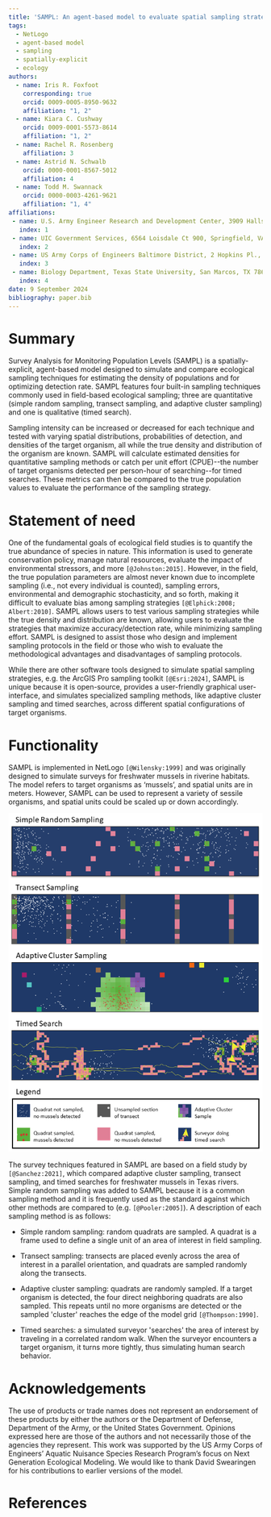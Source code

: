 ```yaml
---
title: 'SAMPL: An agent-based model to evaluate spatial sampling strategies'
tags:
  - NetLogo
  - agent-based model
  - sampling
  - spatially-explicit
  - ecology
authors:
  - name: Iris R. Foxfoot
    corresponding: true
    orcid: 0009-0005-8950-9632
    affiliation: "1, 2"
  - name: Kiara C. Cushway
    orcid: 0009-0001-5573-8614
    affiliation: "1, 2" 
  - name: Rachel R. Rosenberg
    affiliation: 3
  - name: Astrid N. Schwalb
    orcid: 0000-0001-8567-5012
    affiliation: 4
  - name: Todd M. Swannack
    orcid: 0000-0003-4261-9621
    affiliation: "1, 4"
affiliations:
 - name: U.S. Army Engineer Research and Development Center, 3909 Halls Ferry Road, Vicksburg, MS 39180, USA.
   index: 1
 - name: UIC Government Services, 6564 Loisdale Ct 900, Springfield, VA 22150, USA 
   index: 2
 - name: US Army Corps of Engineers Baltimore District, 2 Hopkins Pl., Baltimore, Maryland, 21201
   index: 3
 - name: Biology Department, Texas State University, San Marcos, TX 78666, USA
   index: 4
date: 9 September 2024
bibliography: paper.bib
---
```


# Summary

Survey Analysis for Monitoring Population Levels (SAMPL) is a spatially-explicit, agent-based model designed to simulate and compare ecological sampling techniques for estimating the density of populations and for optimizing detection rate. SAMPL features four built-in sampling techniques commonly used in field-based ecological sampling; three are quantitative (simple random sampling, transect sampling, and adaptive cluster sampling) and one is qualitative (timed search).  

Sampling intensity can be increased or decreased for each technique and tested with varying spatial distributions, probabilities of detection, and densities of the target organism, all while the true density and distribution of the organism are known. SAMPL will calculate estimated densities for quantitative sampling methods or catch per unit effort (CPUE)--the number of target organisms detected per person-hour of searching--for timed searches. These metrics can then be compared to the true population values to evaluate the performance of the sampling strategy. 

# Statement of need

One of the fundamental goals of ecological field studies is to quantify the true abundance of species in nature. This information is used to generate conservation policy, manage natural resources, evaluate the impact of environmental stressors, and more `[@Johnston:2015]`. However, in the field, the true population parameters are almost never known due to incomplete sampling (i.e., not every individual is counted), sampling errors, environmental and demographic stochasticity, and so forth, making it difficult to evaluate bias among sampling strategies `[@Elphick:2008; Albert:2010]`. SAMPL allows users to test various sampling strategies while the true density and distribution are known, allowing users to evaluate the strategies that maximize accuracy/detection rate, while minimizing sampling effort. SAMPL is designed to assist those who design and implement sampling protocols in the field or those who wish to evaluate the methodological advantages and disadvantages of sampling protocols. 

While there are other software tools designed to simulate spatial sampling strategies, e.g. the ArcGIS Pro sampling toolkit `[@Esri:2024]`, SAMPL is unique because it is open-source, provides a user-friendly graphical user-interface, and simulates specialized sampling methods, like adaptive cluster sampling and timed searches, across different spatial configurations of target organisms.  

# Functionality

SAMPL is implemented in NetLogo `[@Wilensky:1999]` and was originally designed to simulate surveys for freshwater mussels in riverine habitats. The model refers to target organisms as ‘mussels’, and spatial units are in meters. However, SAMPL can be used to represent a variety of sessile organisms, and spatial units could be scaled up or down accordingly.

![Figure 1: Four spatial sampling methods, as seen in the SAMPL model interface.\label{fig:example}](JOSS_figure.png)

The survey techniques featured in SAMPL are based on a field study by `[@Sanchez:2021]`, which compared adaptive cluster sampling, transect sampling, and timed searches for freshwater mussels in Texas rivers. Simple random sampling was added to SAMPL because it is a common sampling method and it is frequently used as the standard against which other methods are compared to (e.g. `[@Pooler:2005]`). A description of each sampling method is as follows: 

- Simple random sampling: random quadrats are sampled. A quadrat is a frame used to define a single unit of an area of interest in field sampling. 

- Transect sampling: transects are placed evenly across the area of interest in a parallel orientation, and quadrats are sampled randomly along the transects. 

- Adaptive cluster sampling: quadrats are randomly sampled. If a target organism is detected, the four direct neighboring quadrats are also sampled. This repeats until no more organisms are detected or the sampled 'cluster' reaches the edge of the model grid `[@Thompson:1990]`. 

- Timed searches: a simulated surveyor 'searches' the area of interest by traveling in a correlated random walk. When the surveyor encounters a target organism, it turns more tightly, thus simulating human search behavior. 

# Acknowledgements

The use of products or trade names does not represent an endorsement of these products by either the authors or the Department of Defense, Department of the Army, or the United States Government. Opinions expressed here are those of the authors and not necessarily those of the agencies they represent. This work was supported by the US Army Corps of Engineers’ Aquatic Nuisance Species Research Program’s focus on Next Generation Ecological Modeling. We would like to thank David Swearingen for his contributions to earlier versions of the model.

# References